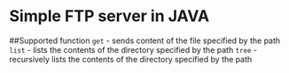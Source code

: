 # Simple FTP server in JAVA 

##Supported function
`get` - sends content of the file specified by the path
`list` - lists the contents of the directory specified by the path
`tree` - recursively lists the contents of the directory specified by the path
